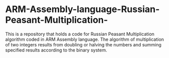# ARM-Assembly-language-Russian-Peasant-Multiplication-
This is a repository that holds a code for Russian Peasant Multiplication algorithm coded in ARM Assembly language. The algorithm of multiplication of two integers results from doubling or halving the numbers and summing specified results according to the binary system.
